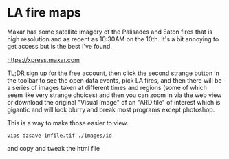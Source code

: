 # LA fire maps

Maxar has some satellite imagery of the Palisades and Eaton fires that is high resolution and as recent as 10:30AM on the 10th.
It's a bit annoying to get access but is the best I've found.

https://xpress.maxar.com

TL;DR sign up for the free account, then click the second strange button in the toolbar to see the open data events, pick LA fires, and then there will be a series of images taken at different times and regions (some of which seem like very strange choices) and then you can zoom in via the web view or download the original "Visual Image" of an "ARD tile" of interest which is gigantic and will look blurry and break most programs except photoshop.

This is a way to make those easier to view.

```
vips dzsave infile.tif ./images/id
```

and copy and tweak the html file
